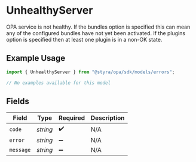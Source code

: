 # UnhealthyServer

OPA service is not healthy. If the bundles option is specified this can mean any of the configured bundles have not yet been activated. If the plugins option is specified then at least one plugin is in a non-OK state.

## Example Usage

```typescript
import { UnhealthyServer } from "@styra/opa/sdk/models/errors";

// No examples available for this model
```

## Fields

| Field              | Type               | Required           | Description        |
| ------------------ | ------------------ | ------------------ | ------------------ |
| `code`             | *string*           | :heavy_check_mark: | N/A                |
| `error`            | *string*           | :heavy_minus_sign: | N/A                |
| `message`          | *string*           | :heavy_minus_sign: | N/A                |